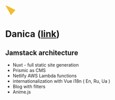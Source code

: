 
![favicon](https://github.com/MartCube/Danica/blob/master/static/favicon.png?raw=true) 
# Danica ([link](https://www.danica.ua/))

## Jamstack architecture

- Nuxt - full static site generation
- Prismic as CMS
- Netlify AWS Lambda functions
- internationalization with Vue i18n ( En, Ru, Ua )
- Blog with filters
- Anime.js
